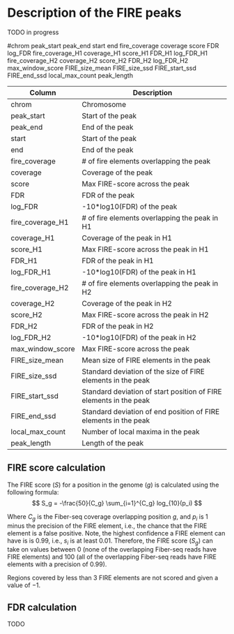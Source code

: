 # Description of the FIRE peaks

TODO in progress

#chrom peak_start peak_end start end fire_coverage coverage score FDR log_FDR fire_coverage_H1 coverage_H1 score_H1 FDR_H1 log_FDR_H1 fire_coverage_H2 coverage_H2 score_H2 FDR_H2 log_FDR_H2 max_window_score FIRE_size_mean FIRE_size_ssd FIRE_start_ssd FIRE_end_ssd local_max_count peak_length

| Column           | Description                                                       |
| ---------------- | ----------------------------------------------------------------- |
| chrom            | Chromosome                                                        |
| peak_start       | Start of the peak                                                 |
| peak_end         | End of the peak                                                   |
| start            | Start of the peak                                                 |
| end              | End of the peak                                                   |
| fire_coverage    | # of fire elements overlapping the peak                           |
| coverage         | Coverage of the peak                                              |
| score            | Max FIRE-score across the peak                                    |
| FDR              | FDR of the peak                                                   |
| log_FDR          | -10\*log10(FDR) of the peak                                       |
| fire_coverage_H1 | # of fire elements overlapping the peak in H1                     |
| coverage_H1      | Coverage of the peak in H1                                        |
| score_H1         | Max FIRE-score across the peak in H1                              |
| FDR_H1           | FDR of the peak in H1                                             |
| log_FDR_H1       | -10\*log10(FDR) of the peak in H1                                 |
| fire_coverage_H2 | # of fire elements overlapping the peak in H2                     |
| coverage_H2      | Coverage of the peak in H2                                        |
| score_H2         | Max FIRE-score across the peak in H2                              |
| FDR_H2           | FDR of the peak in H2                                             |
| log_FDR_H2       | -10\*log10(FDR) of the peak in H2                                 |
| max_window_score | Max FIRE-score across the peak                                    |
| FIRE_size_mean   | Mean size of FIRE elements in the peak                            |
| FIRE_size_ssd    | Standard deviation of the size of FIRE elements in the peak       |
| FIRE_start_ssd   | Standard deviation of start position of FIRE elements in the peak |
| FIRE_end_ssd     | Standard deviation of end position of FIRE elements in the peak   |
| local_max_count  | Number of local maxima in the peak                                |
| peak_length      | Length of the peak                                                |

## FIRE score calculation

The FIRE score ($S$) for a position in the genome ($g$) is calculated using the following formula:
$$ S_g = -\frac{50}{C_g} \sum_{i=1}^{C_g} log_{10}(p_i) $$

Where $C_g$ is the Fiber-seq coverage overlapping position $g$, and $p_i$ is 1 minus the precision of the FIRE element, i.e., the chance that the FIRE element is a false positive. Note, the highest confidence a FIRE element can have is is 0.99, i.e., $s_i$ is at least 0.01.  Therefore, the FIRE score ($S_g$) can take on values between 0 (none of the overlapping Fiber-seq reads have FIRE elements) and 100 (all of the overlapping Fiber-seq reads have FIRE elements with a precision of 0.99).

Regions covered by less than $3$ FIRE elements are not scored and given a value of $-1$.

## FDR calculation
TODO
